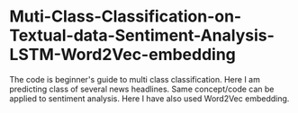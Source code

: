 # Muti-Class-Classification-on-Textual-data-Sentiment-Analysis-LSTM-Word2Vec-embedding
The code is beginner's guide to multi class classification. Here I am predicting class of several news headlines. Same concept/code can be applied to sentiment analysis. Here I have also used Word2Vec embedding.
